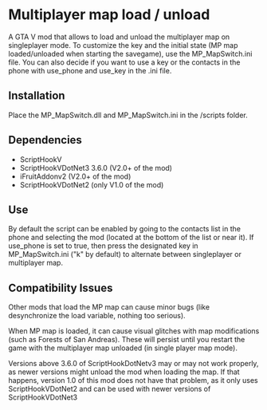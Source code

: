 # Multiplayer map load / unload
A GTA V mod that allows to load and unload the multiplayer map on singleplayer mode.
To customize the key and the initial state (MP map loaded/unloaded when starting the savegame), use the MP_MapSwitch.ini file.
You can also decide if you want to use a key or the contacts in the phone with use_phone and use_key in the .ini file.

## Installation
Place the MP_MapSwitch.dll and MP_MapSwitch.ini in the /scripts folder.

## Dependencies
- ScriptHookV
- ScriptHookVDotNet3 3.6.0 (V2.0+ of the mod)
- iFruitAddonv2 (V2.0+ of the mod)
- ScriptHookVDotNet2 (only V1.0 of the mod)

## Use
By default the script can be enabled by going to the contacts list in the phone and selecting the mod (located at the bottom of the list or near it).
If use_phone is set to true, then press the designated key in MP_MapSwitch.ini ("k" by default) to alternate between singleplayer or multiplayer map.

## Compatibility Issues
Other mods that load the MP map can cause minor bugs (like desynchronize the load variable, nothing too serious).

When MP map is loaded, it can cause visual glitches with map modifications (such as Forests of San Andreas). 
These will persist until you restart the game with the multiplayer map unloaded (in single player map mode).

Versions above 3.6.0 of ScriptHookDotNetv3 may or may not work properly, as newer versions might unload the mod when loading the map.
If that happens, version 1.0 of this mod does not have that problem, as it only uses ScriptHookVDotNet2 and can be used with newer versions of ScriptHookVDotNet3
